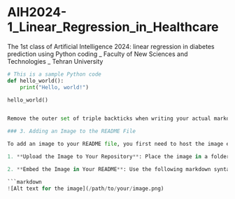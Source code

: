 # AIH2024-1_Linear_Regression_in_Healthcare
The 1st class of Artificial Intelligence 2024: linear regression in diabetes prediction using Python coding _ Faculty of New Sciences and Technologies _ Tehran University
```python
# This is a sample Python code
def hello_world():
    print("Hello, world!")

hello_world()


Remove the outer set of triple backticks when writing your actual markdown. This will display the code with syntax highlighting in your README, making it easy to read and copy without turning it into an image.

### 3. Adding an Image to the README File

To add an image to your README file, you first need to host the image either directly in your repository or through an external hosting service. Then, you can embed the image using markdown syntax. Here are the steps for including an image hosted in your repository:

1. **Upload the Image to Your Repository**: Place the image in a folder within your repository, commonly in a directory named `/images` or `/assets`.

2. **Embed the Image in Your README**: Use the following markdown syntax to embed the image:

```markdown
![Alt text for the image](/path/to/your/image.png)

